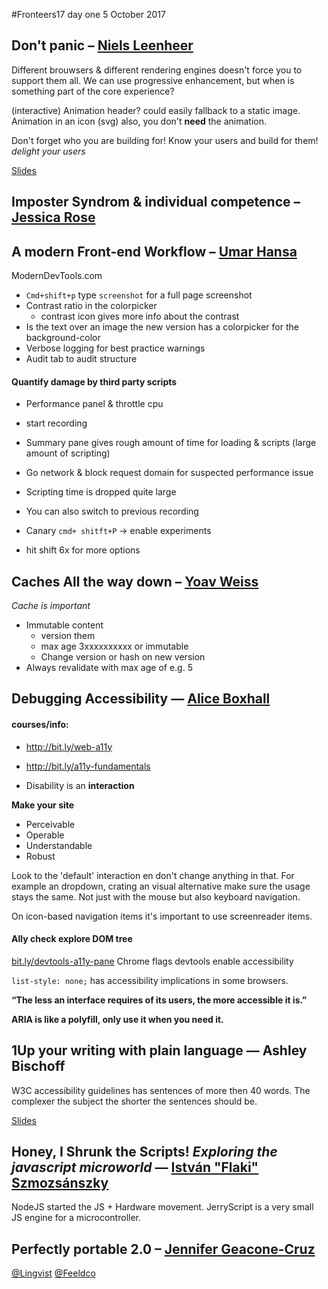 #Fronteers17 day one 5 October 2017

## Don't panic – [Niels Leenheer](https://twitter.com/html5test)

Different brouwsers & different rendering engines doesn't force you to support them all.
We can use progressive enhancement, but when is something part of the core experience?

(interactive) Animation header? could easily fallback to a static image.
Animation in an icon (svg) also, you don't **need** the animation.

Don't forget who you are building for! Know your users and build for them!
_delight your users_

[Slides](https://speakerdeck.com/nielsleenheer/dont-panic-at-fronteers-conference-2017)

## Imposter Syndrom & individual competence – [Jessica Rose](https://twitter.com/jesslynnrose)

## A modern Front-end Workflow – [Umar Hansa](https://twitter.com/umaar)
ModernDevTools.com

- `Cmd+shift+p` type `screenshot` for a full page screenshot
- Contrast ratio in the colorpicker
  - contrast icon gives more info about the contrast
-  Is the text over an image the new version has a colorpicker for the background-color
- Verbose logging for best practice warnings
- Audit tab to audit structure

#### Quantify damage by third party scripts
- Performance panel & throttle cpu
- start recording
- Summary pane gives rough amount of time for loading & scripts (large amount of scripting)
- Go network & block request domain for suspected performance issue
- Scripting time is dropped quite large
- You can also switch to previous recording


- Canary `cmd+ shitft+P` -> enable experiments
- hit shift 6x for more options

## Caches All the way down – [Yoav Weiss](https://twitter.com/yoavweiss)
_Cache is important_
- Immutable content
  - version them
  - max age 3xxxxxxxxxx or immutable
  - Change version or hash on new version
- Always revalidate with max age of e.g. 5


## Debugging Accessibility — [Alice Boxhall](https://twitter.com/sundress)

#### courses/info:
- http://bit.ly/web-a11y
- http://bit.ly/a11y-fundamentals

- Disability is an **interaction**

**Make your site**
- Perceivable
- Operable
- Understandable
- Robust

Look to the 'default' interaction en don't change anything in that.
For example an dropdown, crating an visual alternative make sure the usage stays the same.
Not just with the mouse but also keyboard navigation.

On icon-based navigation items it's important to use screenreader items.

#### Ally check explore DOM tree
[bit.ly/devtools-a11y-pane](https://bit.ly/devtools-a11y-pane)
Chrome flags devtools enable accessibility

`list-style: none;` has accessibility implications in some browsers.

**“The less an interface requires of its users, the more accessible it is.”**

**ARIA is like a polyfill, only use it when you need it.**

## 1Up your writing with plain language — Ashley Bischoff
W3C accessibility guidelines has sentences of more then 40 words.
The complexer the subject the shorter the sentences should be.

[Slides](http://www.handcoding.com/presentations/plainwriting/#cover)

## Honey, I Shrunk the Scripts! _Exploring the javascript microworld_ — [István "Flaki" Szmozsánszky](https://twitter.com/slsoftworks)

NodeJS started the JS + Hardware movement.
JerryScript is a very small JS engine for a microcontroller.

## Perfectly portable 2.0 – [Jennifer Geacone-Cruz](https://twitter.com/anomiseditrix)
[@Lingvist](https://twitter.com/Lingvist)
[@Feeldco](https://twitter.com/Feeldco)
